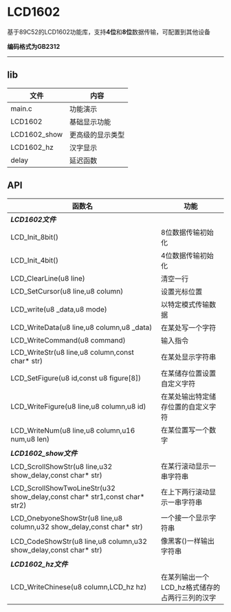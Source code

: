 # LCD1602
基于89C52的LCD1602功能库，支持**4位**和**8位**数据传输，可配置到其他设备

**编码格式为GB2312**

---

## lib
| 文件 | 内容 |
| --- | --- |
| main.c | 功能演示 |
| LCD1602 | 基础显示功能 |
| LCD1602_show | 更高级的显示类型 |
| LCD1602_hz | 汉字显示 |
| delay | 延迟函数 |

## API
| 函数名 | 功能 |
| --- | --- |
| ***LCD1602文件*** |  |
| LCD_Init_8bit() | 8位数据传输初始化 |
| LCD_Init_4bit() | 4位数据传输初始化 |
| LCD_ClearLine(u8 line) | 清空一行 |
| LCD_SetCursor(u8 line,u8 column) | 设置光标位置 |
| LCD_write(u8 _data,u8 mode) | 以特定模式传输数据 |
| LCD_WriteData(u8 line,u8 column,u8 _data) | 在某处写一个字符 |
| LCD_WriteCommand(u8 command) | 输入指令 |
| LCD_WriteStr(u8 line,u8 column,const char* str) | 在某处显示字符串 |
| LCD_SetFigure(u8 id,const u8 figure[8]) | 在某储存位置设置自定义字符 |
| LCD_WriteFigure(u8 line,u8 column,u8 id) | 在某处输出特定储存位置的自定义字符 |
| LCD_WriteNum(u8 line,u8 column,u16 num,u8 len) | 在某位置写一个数字 |
| ***LCD1602_show文件*** |  |
| LCD_ScrollShowStr(u8 line,u32 show_delay,const char* str) | 在某行滚动显示一串字符串 |
| LCD_ScrollShowTwoLineStr(u32 show_delay,const char* str1,const char* str2) | 在上下两行滚动显示一串字符串 |
| LCD_OnebyoneShowStr(u8 line,u8 column,u32 show_delay,const char* str) | 一个接一个显示字符串 |
| LCD_CodeShowStr(u8 line,u8 column,u32 show_delay,const char* str) | 像黑客()一样输出字符串 |
| ***LCD1602_hz文件*** |  |
| LCD_WriteChinese(u8 column,LCD_hz hz) | 在某列输出一个LCD_hz格式储存的占两行三列的汉字 |



